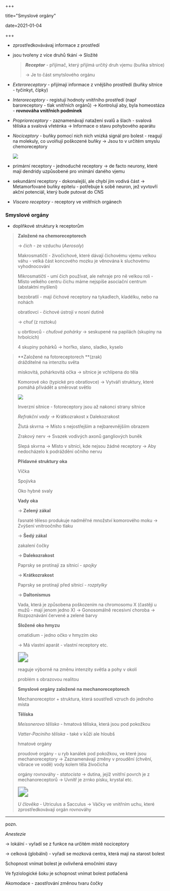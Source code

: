 +++

title="Smyslové orgány"

date=2021-01-04

+++

- zprostředkovávávaj informace z prostředí

- jsou tvořeny z více druhů tkání $\to$ Složité

  > ***Receptor*** - přijímač, který přijímá určitý druh vjemu (buňka sítnice)<br>
  >
  > $\to$ Je to část smytslového orgánu

- *Exteroreceptory* - přijímají informace z vnějšího prostředí (buňky sítnice - tyčinkyt, čípky)

- *Interoreceptory* - registují hodnoty vnitřního prostředí (např baroreceptory - tlak vnitřních orgánů) $\to$ Kontrolují aby, byla homeostáza - **rovnováha vnitřních podmínek**

- *Proprioreceptory* - zaznamenávají natažení svalů a šlach - svalová tělíska a svalová vřeténka $\to$ Informace o stavu pohybového aparátu

- *Nociceptory* - buňky pomocí nich nich vnizká signál pro bolest - reagují na molekuly, co uvolňují poškozené buňky $\to$ Jsou to v určitém smyslu chemoreceptory

  ![](https://github.com/cervthecoder/github_images/blob/master/Screenshot%202021-02-04%20at%2008.44.02.png?raw=true)

- primární receptory - jednoduché receptory $\to$ de facto neurony, které mají dendridy uzpůsobené pro vnímání daného vjemu

- sekundární receptory - dokonalejší, ale chybí jím vodivá část $\to$ Metamorfované buňky epitelu - potřebuje k sobě neuron, jež vyvtovří akční potenciál, který bude putovat do CNS

- *Viscero receptory* - receptory ve vnitřních orgánech

### Smyslové orgány

- doplňkové struktury k receptorům

> **Založené na chemoreceptorech** <br>
>
> $\to$ *čich* - ze vzduchu (*Aerosoly*) <br>
>
> Makrosmatičtí - živočichové, které dávají čichovému vjemu velkou váhu - velká část koncového mozku je věnována k sluchovému vyhodnocování <br>
>
> Mikrosmatičtí - umí čich používat, ale nehraje pro ně velkou roli - Místo velkého centru čichu máme nejspíše asociační centrum (abstaktní myšlení) <br>
>
> bezobratlí - mají čichové receptory na tykadlech, kladélku, nebo na nohách <br>
>
> obratlovci - čichové ústrojí v nosní dutině <br>
>
> $\to$ *chuť* (z roztoku) <br>
>
> u obrtlovců - *chuťové pohárky* $\to$ seskupené na papilách (skupiny na hrbolcích) <br>
>
> 4 skupiny pohárků $\to$ horřko, slano, sladko, kyselo

> **Založené na fotoreceptorech **(zrak)<br> drážditelné na intenzitu světa <br>
>
> miskovitá, pohárkovitá očka $\to$ sítnice je vchlípena do těla<br>
>
> Komorové oko (typické pro obratlovce) $\to$ Vytváři struktury, které pomáhá přivádět a směrovat světlo
>
> ![](https://github.com/cervthecoder/github_images/blob/master/Schematic_diagram_of_the_human_eye_cs.svg.png?raw=true)<br>
>
> Inverzní sítnice - fotoreceptory jsou až nakonci strany sítnice<br>
>
> *Refrakční vady $\to$* Krátkozrakost x Dalekozrakost <br>
>
> Žlutá skvrna $\to$ Místo s nejostřejším a nejbarevnějšíím obrazem <br>
>
> Zrakový nerv $\to$ Svazek vodivých axonů gangliových buněk <br>
>
> Slepá skvrna $\to$ Místo v sítnici, kde nejsou žádné receptory $\to$ Aby nedocházelo k podráždění očního nervu <br>
>
> **Přídavné struktury oka** <br>
>
> Víčka <br>
>
> Spojivka <br>
>
> Oko hybné svaly <br>
>
> **Vady oka** <br>
>
> $\to$ **Zelený zákal** <br>
>
> řasnaté těleso produkuje nadměřné množství komorového moku $\to$ Zvýšení vnitroočního tlaku <br>
>
> $\to$ **Šedý zákal** <br>
>
> zakalení čočky <br>
>
> $\to$ **Dalekozrakost** <br>
>
> Paprsky se protínají za sítnicí - *spojky* <br>
>
> $\to$ **Krátkozrakost** <br>
>
> Paprsky se protínají před sítnicí - *rozptylky* <br>
>
> $\to$ **Daltonismus** <br>
>
> Vada, která je způsobena poškozením na chromosomu X (častěji u mužů - mají jenom jedno X) $\to$ Gonosomálně recesivní choroba $\to$ Rozpoznávání červené a zelené barvy <br>
>
> **Složené oko hmyzu**
>
> omatidium - jedno očko v hmyzím oko
>
> $\to$ Má vlastní aparát - vlastní receptory etc.
>
> <img src="https://github.com/cervthecoder/github_images/blob/master/download.jpeg?raw=true" style="zoom:200%;" />
>
> reaguje výborně na změnu intenzity světla a pohy v okolí
>
> problém s obrazovou realitou

> **Smyslové orgány založené na mechanoreceptorech**
>
> Mechanoreceptor + struktura, která soustředí vzruch do jednoho místa
>
> **Tělíska**
>
> *Meissnerovo tělísko* - hmatová tělíska, která jsou pod pokožkou
>
> *Vatter-Paciniho tělíska* - také v kůži ale hloubš
>
> hmatové orgány
>
> proudové orgány - u ryb kanálek pod pokožkou, ve které jsou mechanoreceptory $\to$ Zaznamenávají změny v proudění (chvění, vibrace ve vodě) vody kolem těla živočicha
>
> orgány rovnováhy - *statocista* $\to$ dutina, jejíž vnitřní povrch je z mechanoreceptorů $\to$ Uvnitř je zrnko písku, krystal etc.
>
> <img src="https://github.com/cervthecoder/github_images/blob/master/download%20(1).jpeg?raw=true" style="zoom:200%;" />
>
> *U člověka* - Utriculus a Sacculus $\to$ Váčky ve vnitřním uchu, které zprostředkovávají orgán rovnováhy

---

pozn.

*Anestezie* <br>

$\to$ lokální - vyřadí se z funkce na určitém místě nociceptory <br>

$\to$ celková (globální) - vyřadí se mozková centra, která mají na starost bolest <br>

Schopnost vnímat bolest je ovlivňená emočními stavy <br>

Ve fyziologické šoku je schopnost vnímat bolest potlačená<br>

Akomodace - zaostřování změnou tvaru čočky